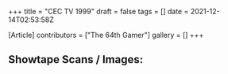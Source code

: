 +++
title = "CEC TV 1999"
draft = false
tags = []
date = 2021-12-14T02:53:58Z

[Article]
contributors = ["The 64th Gamer"]
gallery = []
+++
<h2>Showtape Scans / Images:</h2>
